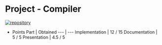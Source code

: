 # Project - Compiler
[![repository](https://img.shields.io/badge/repository-Formal%20Languages%20and%20Compilers%20project-red.svg)](https://github.com/bakajstep/IFJ_Bratwurst2021)

- Points
    Part  | Obtained
    ---  | ---
    Implementation | 12 / 15
    Documentation  | 5 / 5
    Presentation   | 4.5 / 5

